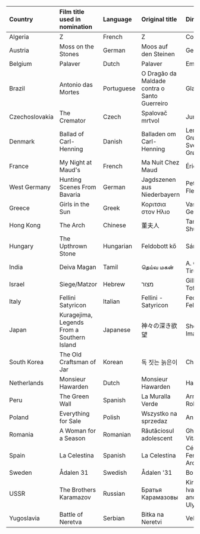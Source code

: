 | Country        | Film title used in nomination              | Language   | Original title                               | Director                                        |
|:---------------|:-------------------------------------------|:-----------|:---------------------------------------------|:------------------------------------------------|
| Algeria        | Z                                          | French     | Z                                            | Costa-Gavras                                    |
| Austria        | Moss on the Stones                         | German     | Moos auf den Steinen                         | Georg Lhotsky                                   |
| Belgium        | Palaver                                    | Dutch      | Palaver                                      | Emile Degelin                                   |
| Brazil         | Antonio das Mortes                         | Portuguese | O Dragão da Maldade contra o Santo Guerreiro | Glauber Rocha                                   |
| Czechoslovakia | The Cremator                               | Czech      | Spalovač mrtvol                              | Juraj Herz                                      |
| Denmark        | Ballad of Carl-Henning                     | Danish     | Balladen om Carl-Henning                     | Lene Grønlykke and Sven Grønlykke               |
| France         | My Night at Maud's                         | French     | Ma Nuit Chez Maud                            | Éric Rohmer                                     |
| West Germany   | Hunting Scenes From Bavaria                | German     | Jagdszenen aus Niederbayern                  | Peter Fleischmann                               |
| Greece         | Girls in the Sun                           | Greek      | Κοριτσια στον Ηλιο                           | Vasilis Georgiadis                              |
| Hong Kong      | The Arch                                   | Chinese    | 董夫人                                       | Tang Shu Shuen                                  |
| Hungary        | The Upthrown Stone                         | Hungarian  | Feldobott kő                                 | Sándor Sára                                     |
| India          | Deiva Magan                                | Tamil      | தெய்வ மகன்                                     | A. C. Tirulokchandar                            |
| Israel         | Siege/Matzor                               | Hebrew     | מצור                                         | Gilberto Tofano                                 |
| Italy          | Fellini Satyricon                          | Italian    | Fellini - Satyricon                          | Federico Fellini                                |
| Japan          | Kuragejima, Legends From a Southern Island | Japanese   | 神々の深き欲望                               | Shōhei Imamura                                  |
| South Korea    | The Old Craftsman of Jar                   | Korean     | 독 짓는 늙은이                               | Choi Ha-won                                     |
| Netherlands    | Monsieur Hawarden                          | Dutch      | Monsieur Hawarden                            | Harry Kümel                                     |
| Peru           | The Green Wall                             | Spanish    | La Muralla Verde                             | Armando Robles Godoy                            |
| Poland         | Everything for Sale                        | Polish     | Wszystko na sprzedaz                         | Andrzej Wajda                                   |
| Romania        | A Woman for a Season                       | Romanian   | Răutăciosul adolescent                       | Gheorghe Vitanidis                              |
| Spain          | La Celestina                               | Spanish    | La Celestina                                 | César Fernández Ardavín                         |
| Sweden         | Ådalen 31                                  | Swedish    | Ådalen '31                                   | Bo Widerberg                                    |
| USSR           | The Brothers Karamazov                     | Russian    | Братья Карамазовы                            | Kirill Lavrov , Ivan Pyryev and Mikhail Ulyanov |
| Yugoslavia     | Battle of Neretva                          | Serbian    | Bitka na Neretvi                             | Veljko Bulajić                                  |